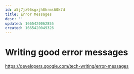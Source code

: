 ```yaml
---
id: a5j7jz96sgxjh8hrms60k7d
title: Error Messages
desc: ''
updated: 1665420062855
created: 1665420049326
---
```

 
# Writing good error messages

https://developers.google.com/tech-writing/error-messages 